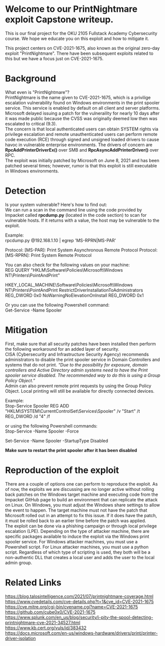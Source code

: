 # Welcome to our PrintNightmare exploit Capstone writeup.
This is our final project for the OKU 2105 Fullstack Academy Cybersecurity course.
We hope we educate you on this exploit and how to mitigate it.

This project centers on CVE-2021-1675, also known as the original zero-day exploit "PrintNightmare". There have been subsequent exploits related to this but we have a focus just on CVE-2021-1675.

# Background
What even is "PrintNightmare"? <br />
PrintNightmare is the name given to CVE-2021-1675, which is a privilige escalation vulnerability found on Windows environments in the print spooler service. This service is enabled by default on all client and server platforms. Microsoft delayed issuing a patch for the vulneraility for nearly 10 days after it was made public because the CVSS was originally deemed low then was escalated to critical (9.3). <br />
The concern is that local authenticated users can obtain SYSTEM rights via privilege escalation and remote unauthenticated users can perform remote code execution (RCE) through signed and unsigned loaded drivers to cause havoc in vulnerable enterprise environments. The drivers of concern are **RpcAddPrinterDriverEx()** over SMB and **RpcAsyncAddPrinterDriver()** over RPC. <br />
The exploit was initially patched by Microsoft on June 8, 2021 and has been patched several times; however, rumor is that this exploit is still executable in Windows environments.

# Detection
Is your system vulnerable? Here's how to find out: <br />
We can run a scan in the command line using the code provided by Impacket called **rpcdump.py** (located in the code section) to scan for vulnerable hosts. If it returns with a value, the host may be vulnerable to the exploit. <br />

Example: <br />
rpcdump.py @192.168.1.10 | egrep 'MS-RPRN|MS-PAR'

Protocol: [MS-PAR]: Print System Asynchronous Remote Protocol 
Protocol: [MS-RPRN]: Print System Remote Protocol <br />

You can also check for the following values on your machine: <br />
REG QUERY "HKLM\Software\Policies\Microsoft\Windows NT\Printers\PointAndPrint"

HKEY_LOCAL_MACHINE\Software\Policies\Microsoft\Windows NT\Printers\PointAndPrint
    RestrictDriverInstallationToAdministrators    REG_DWORD    0x0
    NoWarningNoElevationOnInstall    REG_DWORD    0x1 <br />
    
Or you can use the following Powershell command: <br />
Get-Service -Name Spooler <br />

# Mitigation
First, make sure that all security patches have been installed then perform the following workaround for an added layer of security. <br />
CISA (Cybersecurity and Infrastructure Security Agency) recommends administrators to disable the print spooler service in Domain Controllers and systems that do not print. _“Due to the possibility for exposure, domain controllers and Active Directory admin systems need to have the Print spooler service disabled. The recommended way to do this is using a Group Policy Object.”_ <br />
Admin can also prevent remote print requests by using the Group Policy Object. Local printing will still be available for directly connected devices.

Example: <br />
Stop-Service Spooler
REG ADD  "HKLM\SYSTEM\CurrentControlSet\Services\Spooler"  /v "Start" /t REG_DWORD /d "4" /f <br />

or using the following Powershell commands: <br />
Stop-Service -Name Spooler -Force

Set-Service -Name Spooler -StartupType Disabled <br />

**Make sure to restart the print spooler after it has been disabled**

# Reproduction of the exploit <br />

There are a couple of options one can perform to reproduce the exploit. As of now, the exploits we are discussing are no longer active without rolling back patches on the Windows target machine and executing code from the Impacket GitHub page to build an environment that can replicate the attack on Linux. On Windows, you must adjust the Windows share settings to allow the event to happen. The target machine must not have the patch that Microsoft rolled out in an attempt to fix this issue. If it does have the patch, it must be rolled back to an earlier time before the patch was applied. <br />
The exploit can be done via a phishing campaign or through local privilege escalation (LPE). Depending on the type of attacker machine, there are specific packages available to induce the exploit via the Windows print spooler service. For Windows attacker machines, you must use a Powershell script. For Linux attacker machines, you must use a python script. Regardless of which type of scripting is used, they both will be a non-authentic DLL that creates a local user and adds the user to the local admin group. <br />

# Related Links
https://blog.talosintelligence.com/2021/07/printnightmare-coverage.html <br />
https://www.cvedetails.com/cve-details.php?t=1&cve_id=CVE-2021-1675  <br />
https://cve.mitre.org/cgi-bin/cvename.cgi?name=CVE-2021-1675 <br />
https://github.com/cube0x0/CVE-2021-1675 <br />
https://www.splunk.com/en_us/blog/security/i-pity-the-spool-detecting-printnightmare-cve-2021-34527.html <br />
https://www.kb.cert.org/vuls/id/383432 <br />
https://docs.microsoft.com/en-us/windows-hardware/drivers/print/printer-driver-isolation <br />
